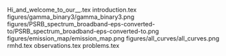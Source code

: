 Hi_and_welcome_to_our__.tex
introduction.tex
figures/gamma_binary3/gamma_binary3.png
figures/PSRB_spectrum_broadband-eps-converted-to/PSRB_spectrum_broadband-eps-converted-to.png
figures/emission_map/emission_map.png
figures/all_curves/all_curves.png
rmhd.tex
observations.tex
problems.tex
